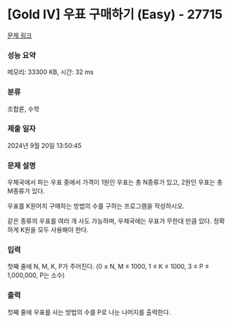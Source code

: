 # [Gold IV] 우표 구매하기 (Easy) - 27715 

[문제 링크](https://www.acmicpc.net/problem/27715) 

### 성능 요약

메모리: 33300 KB, 시간: 32 ms

### 분류

조합론, 수학

### 제출 일자

2024년 9월 20일 13:50:45

### 문제 설명

<p>우체국에서 파는 우표 중에서 가격이 1원인 우표는 총 N종류가 있고, 2원인 우표는 총 M종류가 있다.</p>

<p>우표를 K원어치 구매하는 방법의 수를 구하는 프로그램을 작성하시오.</p>

<p>같은 종류의 우표를 여러 개 사도 가능하며, 우체국에는 우표가 무한대 만큼 있다. 정확하게 K원을 모두 사용해야 한다.</p>

### 입력 

 <p>첫째 줄에 N, M, K, P가 주어진다. (0 ≤ N, M ≤ 1000, 1 ≤ K ≤ 1000, 3 ≤ P ≤ 1,000,000, P는 소수)</p>

### 출력 

 <p>첫째 줄에 우표를 사는 방법의 수를 P로 나눈 나머지를 출력한다.</p>

